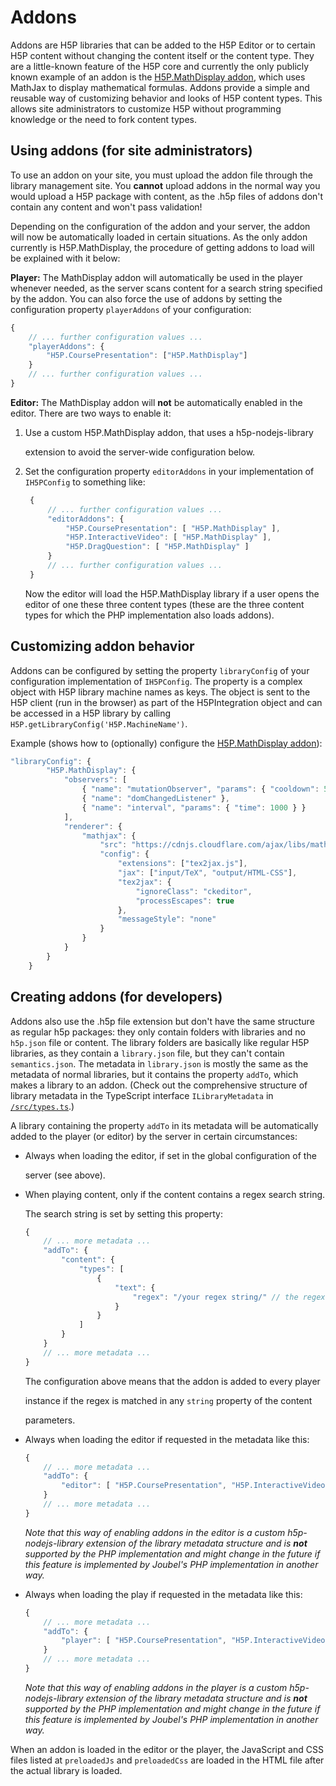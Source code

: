 # Addons

Addons are H5P libraries that can be added to the H5P Editor or to certain H5P content without changing the content itself or the content type. They are a little-known feature of the H5P core and currently the only publicly known example of an addon is the [H5P.MathDisplay addon](https://h5p.org/mathematical-expressions), which uses MathJax to display mathematical formulas. Addons provide a simple and reusable way of customizing behavior and looks of H5P content types. This allows site administrators to customize H5P without programming knowledge or the need to fork content types.

## Using addons \(for site administrators\)

To use an addon on your site, you must upload the addon file through the library management site. You **cannot** upload addons in the normal way you would upload a H5P package with content, as the .h5p files of addons don't contain any content and won't pass validation!

Depending on the configuration of the addon and your server, the addon will now be automatically loaded in certain situations. As the only addon currently is H5P.MathDisplay, the procedure of getting addons to load will be explained with it below:

**Player:** The MathDisplay addon will automatically be used in the player whenever needed, as the server scans content for a search string specified by the addon. You can also force the use of addons by setting the configuration property `playerAddons` of your configuration:

```javascript
{
    // ... further configuration values ...
    "playerAddons": {
        "H5P.CoursePresentation": ["H5P.MathDisplay"]
    }
    // ... further configuration values ...
}
```

**Editor:** The MathDisplay addon will **not** be automatically enabled in the editor. There are two ways to enable it:

1. Use a custom H5P.MathDisplay addon, that uses a h5p-nodejs-library

   extension to avoid the server-wide configuration below.

2. Set the configuration property `editorAddons` in your implementation of `IH5PConfig` to something like:

   ```javascript
    {
        // ... further configuration values ...
        "editorAddons": {
            "H5P.CoursePresentation": [ "H5P.MathDisplay" ],
            "H5P.InteractiveVideo": [ "H5P.MathDisplay" ],
            "H5P.DragQuestion": [ "H5P.MathDisplay" ]
        }
        // ... further configuration values ...
    }
   ```

   Now the editor will load the H5P.MathDisplay library if a user opens the editor of one these three content types \(these are the three content types for which the PHP implementation also loads addons\).

## Customizing addon behavior

Addons can be configured by setting the property `libraryConfig` of your configuration implementation of `IH5PConfig`. The property is a complex object with H5P library machine names as keys. The object is sent to the H5P client \(run in the browser\) as part of the H5PIntegration object and can be accessed in a H5P library by calling `H5P.getLibraryConfig('H5P.MachineName')`.

Example \(shows how to \(optionally\) configure the [H5P.MathDisplay addon](https://h5p.org/mathematical-expressions)\):

```javascript
"libraryConfig": {
        "H5P.MathDisplay": {
            "observers": [
                { "name": "mutationObserver", "params": { "cooldown": 500 } },
                { "name": "domChangedListener" },
                { "name": "interval", "params": { "time": 1000 } }
            ],
            "renderer": {
                "mathjax": {
                    "src": "https://cdnjs.cloudflare.com/ajax/libs/mathjax/2.7.5/MathJax.js",
                    "config": {
                        "extensions": ["tex2jax.js"],
                        "jax": ["input/TeX", "output/HTML-CSS"],
                        "tex2jax": {
                            "ignoreClass": "ckeditor",
                            "processEscapes": true
                        },
                        "messageStyle": "none"
                    }
                }
            }
        }
    }
```

## Creating addons \(for developers\)

Addons also use the .h5p file extension but don't have the same structure as regular h5p packages: they only contain folders with libraries and no `h5p.json` file or content. The library folders are basically like regular H5P libraries, as they contain a `library.json` file, but they can't contain `semantics.json`. The metadata in `library.json` is mostly the same as the metadata of normal libraries, but it contains the property `addTo`, which makes a library to an addon. \(Check out the comprehensive structure of library metadata in the TypeScript interface `ILibraryMetadata` in [`/src/types.ts`](https://github.com/Lumieducation/H5P-Private/tree/4119bad329f48195a023360ce2c65892cd631c7e/src/types.ts).\)

A library containing the property `addTo` in its metadata will be automatically added to the player \(or editor\) by the server in certain circumstances:

* Always when loading the editor, if set in the global configuration of the

  server \(see above\).

* When playing content, only if the content contains a regex search string.

  The search string is set by setting this property:

  ```javascript
  {
      // ... more metadata ...
      "addTo": {
          "content": {
              "types": [
                  {
                      "text": {
                          "regex": "/your regex string/" // the regex string must start and end with a slash!
                      }
                  }
              ]
          }
      }
      // ... more metadata ...
  }
  ```

  The configuration above means that the addon is added to every player

  instance if the regex is matched in any `string` property of the content

  parameters.

* Always when loading the editor if requested in the metadata like this:

  ```javascript
  {
      // ... more metadata ...
      "addTo": {
          "editor": [ "H5P.CoursePresentation", "H5P.InteractiveVideo" ]
      }
      // ... more metadata ...
  }
  ```

  _Note that this way of enabling addons in the editor is a custom h5p-nodejs-library extension of the library metadata structure and is **not** supported by the PHP implementation and might change in the future if this feature is implemented by Joubel's PHP implementation in another way._

* Always when loading the play if requested in the metadata like this:

  ```javascript
  {
      // ... more metadata ...
      "addTo": {
          "player": [ "H5P.CoursePresentation", "H5P.InteractiveVideo" ]
      }
      // ... more metadata ...
  }
  ```

  _Note that this way of enabling addons in the player is a custom h5p-nodejs-library extension of the library metadata structure and is **not** supported by the PHP implementation and might change in the future if this feature is implemented by Joubel's PHP implementation in another way._

When an addon is loaded in the editor or the player, the JavaScript and CSS files listed at `preloadedJs` and `preloadedCss` are loaded in the HTML file after the actual library is loaded.

